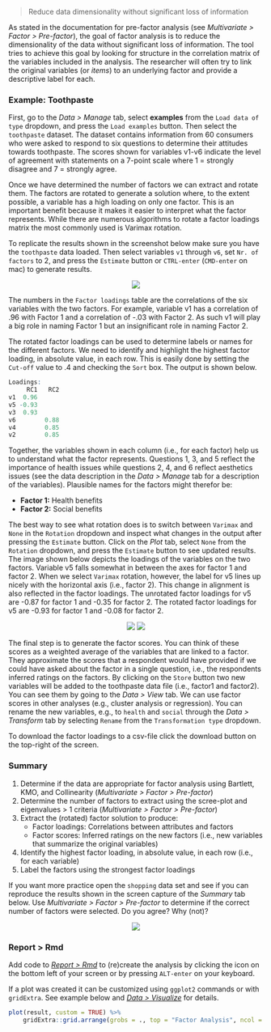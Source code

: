 > Reduce data dimensionality without significant loss of information

As stated in the documentation for pre-factor analysis (see _Multivariate > Factor > Pre-factor_), the goal of factor analysis is to reduce the dimensionality of the data without significant loss of information. The tool tries to achieve this goal by looking for structure in the correlation matrix of the variables included in the analysis. The researcher will often try to link the original variables (or _items_) to an underlying factor and provide a descriptive label for each.

### Example: Toothpaste

First, go to the _Data > Manage_ tab, select **examples** from the `Load data of type` dropdown, and press the `Load examples` button. Then select the `toothpaste` dataset. The dataset contains information from 60 consumers who were asked to respond to six questions to determine their attitudes towards toothpaste. The scores shown for variables v1-v6 indicate the level of agreement with statements on a 7-point scale where 1 = strongly disagree and 7 = strongly agree.

Once we have determined the number of factors we can extract and rotate them. The factors are rotated to generate a solution where, to the extent possible, a variable has a high loading on only one factor. This is an important benefit because it makes it easier to interpret what the factor represents. While there are numerous algorithms to rotate a factor loadings matrix the most commonly used is Varimax rotation.

To replicate the results shown in the screenshot below make sure you have the `toothpaste` data loaded. Then select variables `v1` through `v6`, set `Nr. of factors` to 2, and press the `Estimate` button or `CTRL-enter` (`CMD-enter` on mac) to generate results.

<p align="center"><img src="figures_multivariate/full_factor_summary.png"></p>

The numbers in the `Factor loadings` table are the correlations of the six variables with the two factors. For example, variable v1 has a correlation of .96 with Factor 1 and a correlation of -.03 with Factor 2. As such v1 will play a big role in naming Factor 1 but an insignificant role in naming Factor 2.

The rotated factor loadings can be used to determine labels or names for the different factors. We need to identify and highlight the highest factor loading, in absolute value, in each row. This is easily done by setting the `Cut-off` value to .4 and checking the `Sort` box. The output is shown below.

```r
Loadings:
     RC1   RC2
v1  0.96
v5 -0.93
v3  0.93
v6        0.88
v4        0.85
v2        0.85
```

Together, the variables shown in each column (i.e., for each factor) help us to understand what the factor represents. Questions 1, 3, and 5 reflect the importance of health issues while questions 2, 4, and 6 reflect aesthetics issues (see the data description in the _Data > Manage_ tab for a description of the variables). Plausible names for the factors might therefor be:

* **Factor 1:** Health benefits
* **Factor 2:** Social benefits

The best way to see what rotation does is to switch between `Varimax` and `None` in the `Rotation` dropdown and inspect what changes in the output after pressing the `Estimate` button. Click on the _Plot_ tab, select `None` from the `Rotation` dropdown, and press the `Estimate` button to see updated results. The image shown below depicts the loadings of the variables on the two factors. Variable v5 falls somewhat in between the axes for factor 1 and factor 2. When we select `Varimax` rotation, however, the label for v5 lines up nicely with the horizontal axis (i.e., factor 2). This change in alignment is also reflected in the factor loadings. The unrotated factor loadings for v5 are -0.87 for factor 1 and -0.35 for factor 2. The rotated factor loadings for v5 are -0.93 for factor 1 and -0.08 for factor 2.

<p align="center"><img src="figures_multivariate/full_factor_plot.png"> <img src="figures_multivariate/full_factor_plot_rotation.png"></p>

The final step is to generate the factor scores. You can think of these scores as a weighted average of the variables that are linked to a factor. They approximate the scores that a respondent would have provided if we could have asked about the factor in a single question, i.e., the respondents inferred ratings on the factors. By clicking on the `Store` button two new variables will be added to the toothpaste data file (i.e., factor1 and factor2). You can see them by going to the _Data > View_ tab. We can use factor scores in other analyses (e.g., cluster analysis or regression). You can rename the new variables, e.g., to `health` and `social` through the _Data > Transform_ tab by selecting `Rename` from the `Transformation type` dropdown.

To download the factor loadings to a csv-file click the download button on the top-right of the screen.

### Summary

1. Determine if the data are appropriate for factor analysis using Bartlett, KMO, and Collinearity (_Multivariate > Factor > Pre-factor_)
2. Determine the number of factors to extract using the scree-plot and eigenvalues > 1 criteria (_Multivariate > Factor > Pre-factor_)
3. Extract the (rotated) factor solution to produce:
	- Factor loadings: Correlations between attributes and factors
	- Factor scores: Inferred ratings on the new factors (i.e., new variables that summarize the original variables)
5. Identify the highest factor loading, in absolute value, in each row (i.e., for each variable)
4. Label the factors using the strongest factor loadings

If you want more practice open the `shopping` data set and see if you can reproduce the results shown in the screen capture of the _Summary_ tab below. Use _Multivariate > Factor > Pre-factor_ to determine if the correct number of factors were selected. Do you agree? Why (not)?

<p align="center"><img src="figures_multivariate/full_factor_summary_shopping.png"></p>

### Report > Rmd

Add code to <a href="https://radiant-rstats.github.io/docs/data/report.html" target="_blank">_Report > Rmd_</a> to (re)create the analysis by clicking the <i title="report results" class="fa fa-edit"></i> icon on the bottom left of your screen or by pressing `ALT-enter` on your keyboard. 

If a plot was created it can be customized using `ggplot2` commands or with `gridExtra`. See example below and <a href="https://radiant-rstats.github.io/docs/data/visualize.html" target="_blank">_Data > Visualize_</a> for details.

```r
plot(result, custom = TRUE) %>%
	gridExtra::grid.arrange(grobs = ., top = "Factor Analysis", ncol = 2)
```
